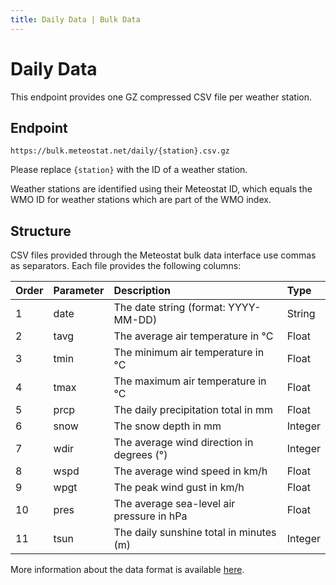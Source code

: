 ```yaml
---
title: Daily Data | Bulk Data
---
```


# Daily Data

This endpoint provides one GZ compressed CSV file per weather station.

## Endpoint

```
https://bulk.meteostat.net/daily/{station}.csv.gz
```

Please replace `{station}` with the ID of a weather station.

Weather stations are identified using their Meteostat ID, which equals the WMO ID for weather stations which are part of the WMO index.

## Structure

CSV files provided through the Meteostat bulk data interface use commas as separators. Each file provides the following columns:

| **Order** | **Parameter** | **Description**                           | **Type** |
|:----------|:--------------|:------------------------------------------|:---------|
| 1         | date          | The date string (format: YYYY-MM-DD)      | String   |
| 2         | tavg          | The average air temperature in °C         | Float    |
| 3         | tmin          | The minimum air temperature in °C         | Float    |
| 4         | tmax          | The maximum air temperature in °C         | Float    |
| 5         | prcp          | The daily precipitation total in mm       | Float    |
| 6         | snow          | The snow depth in mm                      | Integer  |
| 7         | wdir          | The average wind direction in degrees (°) | Integer  |
| 8         | wspd          | The average wind speed in km/h            | Float    |
| 9         | wpgt          | The peak wind gust in km/h                | Float    |
| 10        | pres          | The average sea-level air pressure in hPa | Float    |
| 11        | tsun          | The daily sunshine total in minutes (m)   | Integer  |

More information about the data format is available [here](/docs/formats.html).
